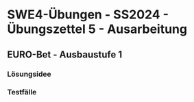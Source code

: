 # **SWE4-Übungen - SS2024 - Übungszettel 5 - Ausarbeitung**

## **EURO-Bet - Ausbaustufe 1**

### **Lösungsidee**

### **Testfälle**

